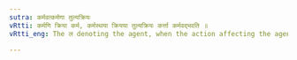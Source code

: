 ```yaml
---
sutra: कर्मवत्कर्मणा तुल्यक्रियः
vRtti: कर्मणि क्रिया कर्म, कर्मस्थया क्रियया तुल्यक्रियः कर्त्ता कर्मवद्भवति ॥
vRtti_eng: The ल denoting the agent, when the action affecting the agent is similar to the action which affects the object, is treated as if it were a ल denoting the object.

---
```

